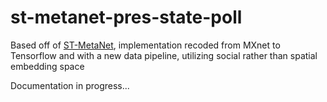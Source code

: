 # st-metanet-pres-state-poll

Based off of [ST-MetaNet](https://github.com/panzheyi/ST-MetaNet), implementation recoded from MXnet to Tensorflow and with a new data pipeline, utilizing social rather than spatial embedding space

Documentation in progress...
